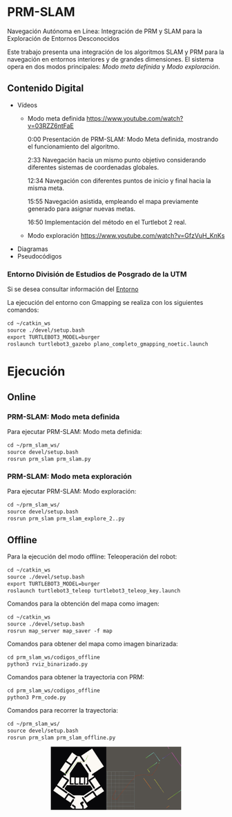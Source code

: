 # PRM-SLAM
Navegación Autónoma en Línea: Integración de PRM y SLAM para la Exploración de Entornos Desconocidos

Este trabajo presenta una integración de los algoritmos SLAM y PRM para la navegación en entornos interiores y de grandes dimensiones. El sistema opera en dos modos principales: *Modo meta definida* y *Modo exploración*.

## Contenido Digital

- Vídeos
  - Modo meta definida
     https://www.youtube.com/watch?v=03RZZ6ntFaE
    
      0:00 Presentación de PRM-SLAM: Modo Meta definida, mostrando el funcionamiento del algoritmo.

      2:33 Navegación hacia un mismo punto objetivo considerando diferentes sistemas de coordenadas globales.

      12:34 Navegación con diferentes puntos de inicio y final hacia la misma meta.

      15:55 Navegación asistida, empleando el mapa previamente generado para asignar nuevas metas.

      16:50 Implementación del método en el Turtlebot 2 real.

  -  Modo exploración
     https://www.youtube.com/watch?v=GfzVuH_KnKs
-  Diagramas
-  Pseudocódigos



### Entorno División de Estudios de Posgrado de la UTM


Si se desea consultar información del [Entorno](https://github.com/itzchav/Entorno-Division-Estudios-Posgrado/tree/main)

La ejecución del entorno con Gmapping se realiza con los siguientes comandos:

```shell
cd ~/catkin_ws
source ./devel/setup.bash
export TURTLEBOT3_MODEL=burger
roslaunch turtlebot3_gazebo plano_completo_gmapping_noetic.launch 
```

# Ejecución

## Online

###  PRM-SLAM: Modo meta definida


Para ejecutar PRM-SLAM: Modo meta definida:
```shell
cd ~/prm_slam_ws/
source devel/setup.bash 
rosrun prm_slam prm_slam.py
```
###  PRM-SLAM: Modo meta exploración

Para ejecutar PRM-SLAM: Modo exploración:
```shell
cd ~/prm_slam_ws/
source devel/setup.bash 
rosrun prm_slam prm_slam_explore_2..py
```


## Offline
Para la ejecución del modo offline:
Teleoperación del robot:
```shell
cd ~/catkin_ws
source ./devel/setup.bash
export TURTLEBOT3_MODEL=burger
roslaunch turtlebot3_teleop turtlebot3_teleop_key.launch
```

Comandos para la obtención del mapa como imagen:
```shell
cd ~/catkin_ws
source ./devel/setup.bash
rosrun map_server map_saver -f map
```

Comandos para obtener del mapa como imagen binarizada:
```shell
cd prm_slam_ws/codigos_offline 
python3 rviz_binarizado.py
```

Comandos para obtener la trayectoria con PRM:
```shell
cd prm_slam_ws/codigos_offline 
python3 Prm_code.py
```


Comandos para recorrer la trayectoria:
```shell
cd ~/prm_slam_ws/
source devel/setup.bash 
rosrun prm_slam prm_slam_offline.py 
```
<p align="center">
    <img width=60% src="https://github.com/itzchav/PRM-y-SLAM-Exploracion-de-Entornos/blob/main/offline.png">
</p>

